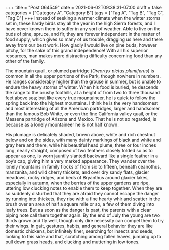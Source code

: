 +++
title = "Post 064549"
date = 2021-06-02T09:38:31-07:00
draft = false
categories = ["Category A", "Category B"]
tags = ["Tag A", "Tag B", "Tag C", "Tag D"]
+++
Instead of seeking a warmer climate when the winter storms set in, these hardy birds stay all the year in the high Sierra forests, and I have never known them to suffer in any sort of weather. Able to live on the buds of pine, spruce, and fir, they are forever independent in the matter of food supply, which gives so many of us trouble, dragging us here and there away from our best work. How gladly I would live on pine buds, however pitchy, for the sake of this grand independence! With all his superior resources, man makes more distracting difficulty concerning food than any other of the family.

The mountain quail, or plumed partridge (_Oreortyx pictus plumiferus_) is common in all the upper portions of the Park, though nowhere in numbers. He ranges considerably higher than the grouse in summer, but is unable to endure the heavy storms of winter. When his food is buried, he descends the range to the brushy foothills, at a height of from two to three thousand feet above sea; but like every true mountaineer, he is quick to follow the spring back into the highest mountains. I think he is the very handsomest and most interesting of all the American partridges, larger and handsomer than the famous Bob White, or even the fine California valley quail, or the Massena partridge of Arizona and Mexico. That he is not so regarded, is because as a lonely mountaineer he is not half known.

His plumage is delicately shaded, brown above, white and rich chestnut below and on the sides, with many dainty markings of black and white and gray here and there, while his beautiful head plume, three or four inches long, nearly straight, composed of two feathers closely folded so as to appear as one, is worn jauntily slanted backward like a single feather in a boy’s cap, giving him a very marked appearance. They wander over the lonely mountains in family flocks of from six to fifteen, beneath ceanothus, manzanita, and wild cherry thickets, and over dry sandy flats, glacier meadows, rocky ridges, and beds of Bryanthus around glacier lakes, especially in autumn, when the berries of the upper gardens are ripe, uttering low clucking notes to enable them to keep together. When they are so suddenly disturbed that they are afraid they cannot escape the danger by running into thickets, they rise with a fine hearty whir and scatter in the brush over an area of half a square mile or so, a few of them diving into leafy trees. But as soon as the danger is past, the parents with a clear piping note call them together again. By the end of July the young are two thirds grown and fly well, though only dire necessity can compel them to try their wings. In gait, gestures, habits, and general behavior they are like domestic chickens, but infinitely finer, searching for insects and seeds, looking to this side and that, scratching among fallen leaves, jumping up to pull down grass heads, and clucking and muttering in low tones.
